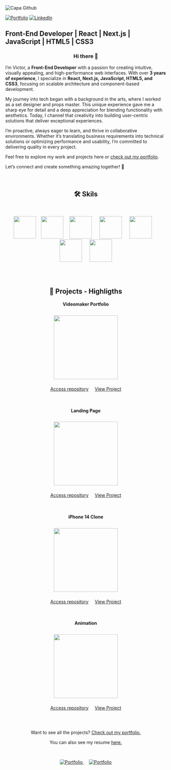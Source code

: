 ![Capa Github](https://github.com/victormerseguel/victormerseguel/assets/125660974/047fc94b-f821-4ef4-9651-02f09bbb2174)

[![Portfolio](https://img.shields.io/badge/Portfolio-255E63?style=for-the-badge&logo=About.me&logoColor=white)](https://victormerseguel.com)
[![LinkedIn](https://img.shields.io/badge/LinkedIn-0077B5?style=for-the-badge&logo=linkedin&logoColor=white)](https://www.linkedin.com/in/victor-merseguel-770277161)

<h2 align "center"><strong>Front-End Developer</strong> | React | Next.js | JavaScript | HTML5 | CSS3

<h3 align="center">Hi there 👋</h3>

I’m Victor, a <strong>Front-End Developer</strong> with a passion for creating intuitive, visually appealing, and high-performance web interfaces. With over <strong>3 years of experience</strong>, I specialize in <strong>React, Next.js, JavaScript, HTML5, and CSS3</strong>, focusing on scalable architecture and component-based development.

My journey into tech began with a background in the arts, where I worked as a set designer and props master. This unique experience gave me a sharp eye for detail and a deep appreciation for blending functionality with aesthetics. Today, I channel that creativity into building user-centric solutions that deliver exceptional experiences.

I’m proactive, always eager to learn, and thrive in collaborative environments. Whether it’s translating business requirements into technical solutions or optimizing performance and usability, I’m committed to delivering quality in every project.

Feel free to explore my work and projects here or [check out my portfolio](https://victormerseguel.com/dev).

Let’s connect and create something amazing together! 🚀
<br/>
<br/>
<br/>

<h2 align="center">🛠️ Skils</h2>
<br/>
<p align="center">
  <img height="70px" src="https://github.com/victormerseguel/victormerseguel/assets/125660974/f57ee6b3-869d-4cc6-bd62-d863ad2ec220" />&nbsp;&nbsp;&nbsp;
  <img height="70px" src="https://github.com/victormerseguel/victormerseguel/assets/125660974/3f429cbe-4d5a-452b-956a-f4b20b5f6183" />&nbsp;&nbsp;&nbsp;&nbsp;
  <img height="70px" src="https://github.com/victormerseguel/victormerseguel/assets/125660974/b6149ea2-c301-4380-8a5e-9d3ed0d2e1af" />&nbsp;&nbsp;&nbsp;&nbsp;&nbsp;
  <img height="70px" src="https://github.com/victormerseguel/victormerseguel/assets/125660974/c2851fa5-d96f-4e82-9857-a9cc8f52ded2" />&nbsp;&nbsp;&nbsp;&nbsp;&nbsp;
  <img height="70px" src="https://github.com/victormerseguel/victormerseguel/assets/125660974/1b963b85-6c82-4ec2-aa51-11db6025c8cb" />&nbsp;&nbsp;&nbsp;&nbsp;&nbsp;
  <img height="70px" src="https://github.com/victormerseguel/victormerseguel/assets/125660974/def44a10-f39c-4bd2-867d-0a366a53acd6" />&nbsp;&nbsp;&nbsp;&nbsp;&nbsp;
  <img height="70px" src="https://github.com/victormerseguel/victormerseguel/assets/125660974/8b694cbc-53e7-4e0e-a27f-fb8dbb254128" />
</p>

<br/>
<br/>

<h2 align="center">💾 Projects - Highligths</h2>

<h4 align="center">Videomaker Portfolio</h4>
<p align="center">
  <a href="https://victormerseguel.com/projects/videomaker-portfolio">
    <img align="center" style="margin:0.5rem" height="200" src="https://victormerseguel.com/assets/img/project-portfolio.jpg"/>
    <p align="center">
      <a href="https://github.com/victormerseguel/victor-portfolio">Access repository</a>
      &nbsp;&nbsp;&nbsp;
      <a href="https://victormerseguel.com/projects/videomaker-portfolio">View Project</a></p>
  </a>
</p>

<br/>

<h4 align="center">Landing Page</h4>
<p align="center">
  <a href="https://victormerseguel.com/projects/o-fabuloso-mundo">
    <img align="center" style="margin:0.5rem" height="200" src="https://victormerseguel.com/assets/img/project-fabuloso.jpg"/>
    <p align="center">
      <a href="https://github.com/victormerseguel/o-fabuloso-mundo">Access repository</a>
      &nbsp;&nbsp;&nbsp;
      <a href="https://victormerseguel.com/projects/o-fabuloso-mundo">View Project</a></p>
  </a>
</p>

<br/>

<h4 align="center">iPhone 14 Clone</h4>
<p align="center">
  <a href="https://victormerseguel.com/projects/iphone14-clone">
    <img align="center" style="margin:0.5rem" height="200" src="https://victormerseguel.com/assets/img/project-iphone14.jpg"/>
    <p align="center">
      <a href="https://github.com/victormerseguel/iphone14_clone">Access repository</a>
      &nbsp;&nbsp;&nbsp;
      <a href="https://victormerseguel.com/projects/iphone14-clone">View Project</a></p>
  </a>
</p>

<br/>

<h4 align="center">Animation</h4>
<p align="center">
  <a href="https://victormerseguel.com/projects/sketch01">
    <img align="center" style="margin:0.5rem" height="200" src="https://victormerseguel.com/assets/img/project-sketch1.jpg"/>
    <p align="center">
      <a href="https://github.com/victormerseguel/sketch01">Access repository</a>
      &nbsp;&nbsp;&nbsp;
      <a href="https://victormerseguel.com/projects/sketch01">View Project</a></p>
  </a>
</p>

<br/>

##

<p align="center">Want to see all the projects? <a href="https://victormerseguel.com">Check out my portfolio.</a></p>
<p align="center">You can also see my resume <a href="https://victormerseguel.com/assets/curriculum_front-end.pdf">here.</a></p>
<br/>
<p align="center">
  <a href="https://victormerseguel.com">
    <img src="https://img.shields.io/badge/Portfolio-255E63?style=for-the-badge&logo=About.me&logoColor=white" alt="Portfolio">
  </a>
  &nbsp;&nbsp;&nbsp;
  <a href="https://www.linkedin.com/in/victor-merseguel-770277161">
    <img src="https://img.shields.io/badge/LinkedIn-0077B5?style=for-the-badge&logo=linkedin&logoColor=white" alt="Portfolio">
  </a>
</p>
